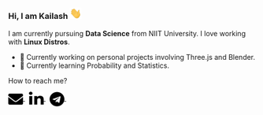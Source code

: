 ### Hi, I am Kailash <img src="https://raw.githubusercontent.com/KailashKS/KailashKS/main/hand_wave.gif" width="24px"/>

I am currently pursuing **Data Science** from NIIT University. I love working with **Linux Distros**.
  
  - 🔭 Currently working on personal projects involving Three.js and Blender.
  - 🌱 Currently learning Probability and Statistics.
 
 How to reach me?

 <div>
	<a href="https://www.linkedin.com/in/kailashks/" >
		<img align="center" src="https://raw.githubusercontent.com/KailashKS/KailashKS/916d6f2aa6c8babf1065699bc7e1fbd2f8bc73d3/envelope-solid.svg" height="30px" width="30px"/>
	</a>
	&nbsp;
	<a href="https://www.linkedin.com/in/kailashks/">
		<img align="center" src="https://raw.githubusercontent.com/KailashKS/KailashKS/916d6f2aa6c8babf1065699bc7e1fbd2f8bc73d3/linkedin-in-brands.svg" height="30px" width="30px"/>
	</a>
	&nbsp;
	<a href="https://www.linkedin.com/in/kailashks/">
		<img align="center" src="https://raw.githubusercontent.com/KailashKS/KailashKS/916d6f2aa6c8babf1065699bc7e1fbd2f8bc73d3/telegram-brands.svg" height="30px" width="30px"/>
	</a>
	&nbsp;
 </div>
 
<!--
**KailashKS/KailashKS** is a ✨ _special_ ✨ repository because its `README.md` (this file) appears on your GitHub profile.

Here are some ideas to get you started:

- 🔭 I’m currently working on ...
- 🌱 I’m currently learning ...
- 👯 I’m looking to collaborate on ...
- 🤔 I’m looking for help with ...
- 💬 Ask me about ...
- 📫 How to reach me: ...
- 😄 Pronouns: ...
- ⚡ Fun fact: ...
-->
